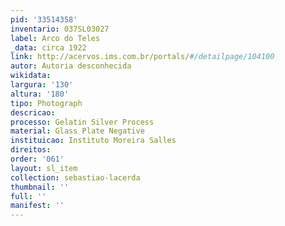 ```yaml
---
pid: '33514358'
inventario: 037SL03027
label: Arco do Teles
_data: circa 1922
link: http://acervos.ims.com.br/portals/#/detailpage/104100
autor: Autoria desconhecida
wikidata: 
largura: '130'
altura: '180'
tipo: Photograph
descricao: 
processo: Gelatin Silver Process
material: Glass Plate Negative
instituicao: Instituto Moreira Salles
direitos: 
order: '061'
layout: sl_item
collection: sebastiao-lacerda
thumbnail: ''
full: ''
manifest: ''
---
```

